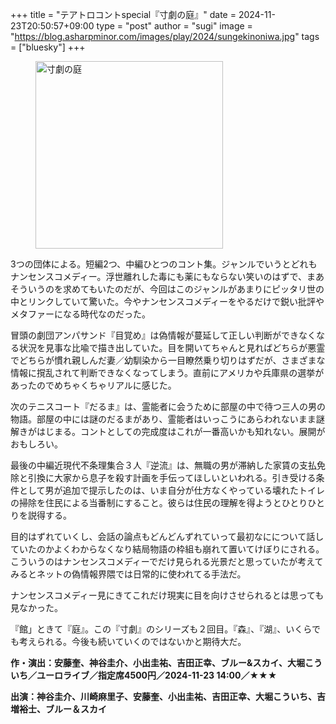 +++
title = "テアトロコントspecial『寸劇の庭』"
date = 2024-11-23T20:50:57+09:00
type = "post"
author = "sugi"
image = "https://blog.asharpminor.com/images/play/2024/sungekinoniwa.jpg"
tags = ["bluesky"]
+++
<figure class="alignleft"><img src="/images/play/2024/sungekinoniwa.jpg" alt="寸劇の庭" style="width: 300px !important;"></figure>

3つの団体による。短編2つ、中編ひとつのコント集。ジャンルでいうとどれもナンセンスコメディー。浮世離れした毒にも薬にもならない笑いのはずで、まあそういうのを求めてもいたのだが、今回はこのジャンルがあまりにピッタリ世の中とリンクしていて驚いた。今やナンセンスコメディーをやるだけで鋭い批評やメタファーになる時代なのだった。

冒頭の劇団アンパサンド『目覚め』は偽情報が蔓延して正しい判断ができなくなる状況を見事な比喩で描き出していた。目を開いてちゃんと見ればどちらが悪霊でどちらが慣れ親しんだ妻／幼馴染から一目瞭然乗り切りはずだが、さまざまな情報に撹乱されて判断できなくなってしまう。直前にアメリカや兵庫県の選挙があったのでめちゃくちゃリアルに感じた。

次のテニスコート『だるま』は、霊能者に会うために部屋の中で待つ三人の男の物語。部屋の中には謎のだるまがあり、霊能者はいっこうにあらわれないまま謎解きがはじまる。コントとしての完成度はこれが一番高いかも知れない。展開がおもしろい。

最後の中編近現代不条理集合３人『逆流』は、無職の男が滞納した家賃の支払免除と引換に大家から息子を殺す計画を手伝ってほしいといわれる。引き受ける条件として男が追加で提示したのは、いま自分が仕方なくやっている壊れたトイレの掃除を住民による当番制にすること。彼らは住民の理解を得ようとひとりひとりを説得する。

目的はずれていくし、会話の論点もどんどんずれていって最初なにについて話していたのかよくわからなくなり結局物語の枠組も崩れて置いてけぼりにされる。こういうのはナンセンスコメディーでだけ見られる光景だと思っていたが考えてみるとネットの偽情報界隈では日常的に使われてる手法だ。

ナンセンスコメディー見にきてこれだけ現実に目を向けさせられるとは思っても見なかった。

『館」ときて『庭』。この『寸劇』のシリーズも２回目。『森』、『湖』、いくらでも考えられる。今後も続いていくのではないかと期待大だ。

**作・演出：安藤奎、神谷圭介、小出圭祐、吉田正幸、ブルー&スカイ、大堀こういち／ユーロライブ／指定席4500円／2024-11-23 14:00／★★★**

**出演：神谷圭介、川崎麻里子、安藤奎、小出圭祐、吉田正幸、大堀こういち、吉増裕士、ブルー＆スカイ**